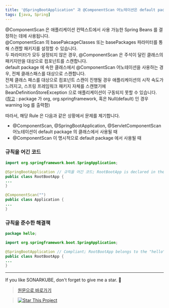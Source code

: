 ```yaml
---
title: '@SpringBootApplication" 과 @ComponentScan 어노테이션은 default package 에서 사용되서는 안됩니다.'
tags: [java, Spring]
---
```


@ComponentScan 은 애플리케이션 컨텍스트에서 사용 가능한 Spring Beans 를 결정하는 데에 사용됩니다.  
@ComponentScan 의 basePakcageClasses 또는 basePackages 파라미터를 통해 스캔할 패키지를 설정할 수 있습니다.  
두 파라미터가 모두 설정되지 않은 경우, @ComponentScan 은 주석이 달린 클래스의 패키지만을 대상으로 컴포넌트를 스캔합니다.  
default package 에 속한 클래스에서 @ComponentScan 어노테이션을 사용하는 경우, 전체 클래스패스를 대상으로 스캔합니다.  
전체 클래스 패스를 대상으로 컴포넌트 스캔이 진행될 경우 애플리케이션의 시작 속도가 느려지고, 스프링 프레임워크 패키지 자체를 스캔했기에 BeanDefinitionStoreException 으로 애플리케이션이 구동되지 못할 수 있습니다.  
([참고](https://github.com/spring-projects/spring-boot/blob/725337f9765494c474f33fac3214afada4aeac04/spring-boot-project/spring-boot/src/main/java/org/springframework/boot/context/ConfigurationWarningsApplicationContextInitializer.java) : package 가 org, org.springframework, 혹은 Null(default) 인 경우 warning log 를 출력함)

따라서, 해당 Rule 은 다음과 같은 상황에서 문제를 제기합니다.

- @ComponentScan, @SpringBootApplication, @ServletComponentScan 어노테이션이 default package 의 클래스에서 사용될 때
- @ComponentScan 이 명시적으로 default package 에서 사용될 때

### 규칙을 어긴 코드

```java
import org.springframework.boot.SpringApplication;

@SpringBootApplication // 규칙을 어긴 코드; RootBootApp is declared in the default package
public class RootBootApp {
...
}
```

```java
@ComponentScan("")
public class Application {
...
}
```

### 규칙을 준수한 해결책

```java
package hello;

import org.springframework.boot.SpringApplication;

@SpringBootApplication // Compliant; RootBootApp belongs to the "hello" package
public class RootBootApp {
...
}
```

---

If you like SONARKUBE, don't forget to give me a star. :star2:

> [원문으로 바로가기](https://rules.sonarsource.com/java/tag/spring/RSPEC-4602)

> [![Star This Project](https://img.shields.io/github/stars/kantabile/sonarkube.svg?label=Stars&style=social)](https://github.com/kantabile/sonarkube)
